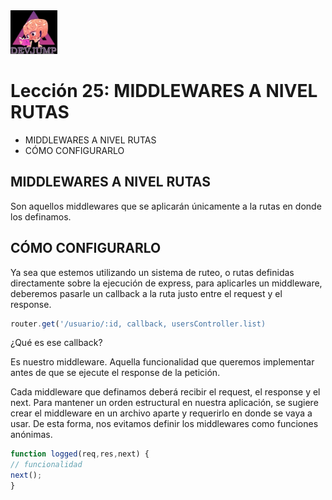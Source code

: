 <img  src='../logo.png' height='70px'>

# Lección 25: MIDDLEWARES A NIVEL RUTAS

* MIDDLEWARES A NIVEL RUTAS
* CÓMO CONFIGURARLO

## MIDDLEWARES A NIVEL RUTAS

Son aquellos middlewares que se aplicarán únicamente a la rutas en donde los definamos.

## CÓMO CONFIGURARLO

Ya sea que estemos utilizando un sistema de ruteo, o  rutas definidas directamente sobre la ejecución de express, para aplicarles un middleware, deberemos pasarle un callback a la ruta justo entre el request y el response.

```javascript
router.get('/usuario/:id, callback, usersController.list)
```
¿Qué es ese callback?

Es nuestro middleware. Aquella funcionalidad que queremos implementar antes de que se ejecute el response de la petición.

Cada middleware que definamos deberá recibir el request, el response y el next.
Para mantener un orden estructural en nuestra aplicación, se sugiere crear el middleware en un archivo aparte y requerirlo en donde se vaya a usar. De esta forma, nos evitamos definir los middlewares como funciones anónimas.

```javascript
function logged(req,res,next) {
// funcionalidad
next();
}
```


